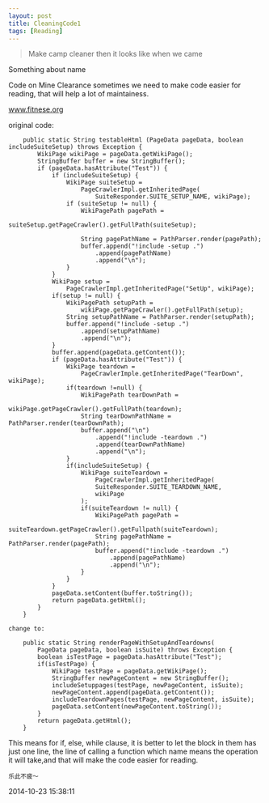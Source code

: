 ```yaml
---
layout: post
title: CleaningCode1
tags: [Reading]
---
```


>Make camp cleaner then it looks like when we came

Something about name

Code on Mine Clearance
sometimes we need to make code easier for reading, that will help a lot of maintainess.

www.fitnese.org

original code:
```
	public static String testableHtml (PageData pageData, boolean includeSuiteSetup) throws Exception {
		WikiPage wikiPage = pageData.getWikiPage();
		StringBuffer buffer = new StringBuffer();
		if (pageData.hasAttribute("Test")) {
			if (includeSuiteSetup) {
				WikiPage suiteSetup = 
					PageCrawlerImpl.getInheritedPage(
						SuiteResponder.SUITE_SETUP_NAME, wikiPage);
				if (suiteSetup != null) {
					WikiPagePath pagePath =
						suiteSetup.getPageCrawler().getFullPath(suiteSetup);
					
					String pagePathName = PathParser.render(pagePath);
					buffer.append("!include -setup .")
						.append(pagePathName)
						.append("\n");
				}
			}
			WikiPage setup = 
				PageCrawlerImpl.getInheritedPage("SetUp", wikiPage);
			if(setup != null) {
				WikiPagePath setupPath =
					wikiPage.getPageCrawler().getFullPath(setup);
				String setupPathName = PathParser.render(setupPath);
				buffer.append("!include -setup .")
					.append(setupPathName)
					.append("\n");
			}
			buffer.append(pageData.getContent());
			if (pageData.hasAttribute("Test")) {
				WikiPage teardown =
					PageCrawlerImple.getInheritedPage("TearDown", wikiPage);
				if(teardown !=null) {
					WikiPagePath tearDownPath = 
						wikiPage.getPageCrawler().getFullPath(teardown);
					String tearDownPathName = PathParser.render(tearDownPath);
					buffer.append("\n")
						.append("!include -teardown .")
						.append(tearDownPathName)
						.append("\n");
				}
				if(includeSuiteSetup) {
					WikiPage suiteTeardown =
						PageCrawlerImpl.getInheritedPage(
						SuiteResponder.SUITE_TEARDOWN_NAME,
						wikiPage
					);
					if(suiteTeardown != null) {
						WikiPagePath pagePath =
							suiteTeardown.getPageCrawler().getFullpath(suiteTeardown);
						String pagePathName = PathParser.render(pagePath);
						buffer.append("!include -teardown .")
							.append(pagePathName)
							.append("\n");
					}
				}
			}
			pageData.setContent(buffer.toString());
			return pageData.getHtml();
		}
	}
	
change to:
	
	public static String renderPageWithSetupAndTeardowns(
		PageData pageData, boolean isSuite) throws Exception {
		boolean isTestPage = pageData.hasAttribute("Test");
		if(isTestPage) {
			WikiPage testPage = pageData.getWikiPage();
			StringBuffer newPageContent = new StringBuffer();
			includeSetuppages(testPage, newPageContent, isSuite);
			newPageContent.append(pageData.getContent());
			includeTeardownPages(testPage, newPageContent, isSuite);
			pageData.setContent(newPageContent.toString());
		}
		return pageData.getHtml();
	}
```

This means for if, else, while clause, it is better to let the block in them has just one line, the line of calling a function which name means the operation it will take,and that will make the code easier for reading.


	乐此不疲～

2014-10-23 15:38:11









































































